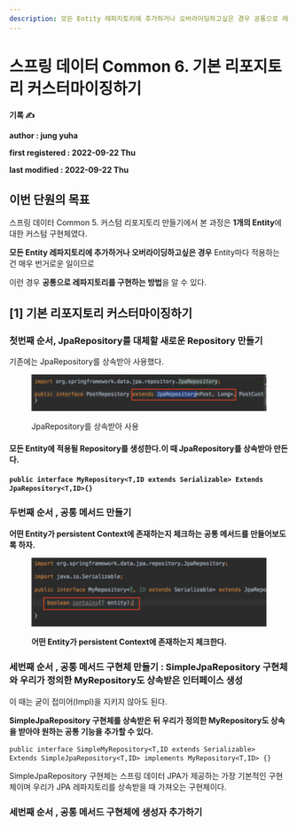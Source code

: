 ```yaml
---
description: 모든 Entity 레파지토리에 추가하거나 오버라이딩하고싶은 경우 공통으로 레파지토리를 구현하는 방법
---
```


# 스프링 데이터 Common 6.  기본 리포지토리 커스터마이징하기

**기록 ✍️**

**author : jung yuha**

**first registered : 2022-09-22 Thu**

**last modified : 2022-09-22 Thu**

## **이번 단원의 목표**

스프링 데이터 Common 5. 커스텀 리포지토리 만들기에서 본 과정은 **1개의 Entity**에 대한 커스텀 구현체였다.&#x20;

**모든 Entity 레파지토리에 추가하거나 오버라이딩하고싶은 경우** Entity마다 적용하는 건 매우 번거로운 일이므로

이런 경우 **공통으로 레파지토리를 구현하는 방법**을 알 수 있다.

## **\[1]** 기본 리포지토리 커스터마이징하기

### 첫번째 순서, JpaRepository를 대체할 새로운 Repository 만들기

기존에는 JpaRepository를 상속받아 사용했다.

<figure><img src="../.gitbook/assets/image (6).png" alt=""><figcaption><p> JpaRepository를 상속받아 사용</p></figcaption></figure>

#### 모든 Entity에 적용될 Repository를 생성한다.이 때 JpaRepository를 상속받아 만든다.

<pre class="language-java"><code class="lang-java"><strong>public interface MyRepository&#x3C;T,ID extends Serializable> Extends JpaRepository&#x3C;T,ID>{}</strong></code></pre>

### **두번째 순서 , 공통 메서드 만들기**

**어떤 Entity가 persistent Context에 존재하는지 체크하는 공통 메서드를 만들어보도록 하자.**

<figure><img src="../.gitbook/assets/image (2).png" alt=""><figcaption><p> <strong>어떤 Entity가 persistent Context에 존재하는지 체크한다.</strong></p></figcaption></figure>

### **세번째 순서 , 공통 메서드 구현체 만들기 :** SimpleJpaRepository 구현체와 우리가 정의한 MyRepository도 상속받은 인터페이스 생성

이 때는 굳이 접미어(Impl)을 지키지 않아도 된다.

**SimpleJpaRepository 구현체를 상속받은 뒤 우리가 정의한 MyRepository도 상속을 받아야 원하는 공통 기능을 추가할 수 있다.**

```
public interface SimpleMyRepository<T,ID extends Serializable>
Extends SimpleJpaRepository<T,ID> implements MyRepository<T,ID> {}
```

SimpleJpaRepository 구현체는 스프링 데이터 JPA가 제공하는 가장 기본적인 구현체이며 우리가 JPA 레파지토리를 상속받을 때 가져오는 구현체이다.

### **세번째 순서 , 공통 메서드 구현체에 생성자 추가하기**&#x20;
